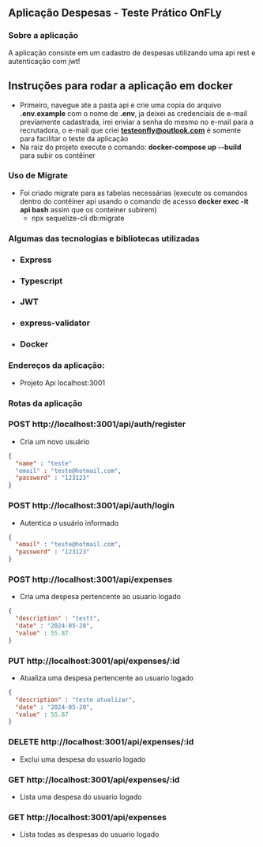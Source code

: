 ## Aplicação Despesas - Teste Prático OnFLy

### Sobre a aplicação

A aplicação consiste em um cadastro de despesas utilizando uma api rest e autenticação com jwt!

## Instruções para rodar a aplicação em docker

- Primeiro, navegue ate a pasta api e crie uma copia do arquivo **.env.example** com o nome de **.env**, ja deixei as credenciais de e-mail previamente cadastrada, irei enviar a senha do mesmo no e-mail para a recrutadora, o e-mail que criei **testeonfly@outlook.com** é somente para facilitar o teste da aplicação
- Na raiz do projeto execute o comando: **docker-compose up --build** para subir os contêiner

### Uso de Migrate

- Foi criado migrate para as tabelas necessárias (execute os comandos dentro do contêiner api usando o comando de acesso **docker exec -it api bash** assim que os conteiner subirem)
  - npx sequelize-cli db:migrate

### Algumas das tecnologias e bibliotecas utilizadas

- ### Express
- ### Typescript
- ### JWT
- ### express-validator
- ### Docker

### Endereços da aplicação:
- Projeto Api  localhost:3001

### Rotas da aplicação

### POST http://localhost:3001/api/auth/register

- Cria um novo usuário

```json
{
  "name" : "teste"
  "email" : "teste@hotmail.com",
  "password" : "123123"
}
```

### POST http://localhost:3001/api/auth/login

- Autentica o usuário informado

```json
{
  "email" : "teste@hotmail.com",
  "password" : "123123"
}
```
### POST http://localhost:3001/api/expenses

- Cria uma despesa pertencente ao usuario logado

```json
{
  "description" : "testt",
  "date" : "2024-05-28",
  "value" : 55.87
}
```
### PUT http://localhost:3001/api/expenses/:id

- Atualiza uma despesa pertencente ao usuario logado

```json
{
  "description" : "teste atualizar",
  "date" : "2024-05-28",
  "value" : 55.87
}
```

### DELETE http://localhost:3001/api/expenses/:id

- Exclui uma despesa do usuario logado

### GET http://localhost:3001/api/expenses/:id

- Lista uma despesa do usuario logado

### GET http://localhost:3001/api/expenses

- Lista todas as despesas do usuario logado
